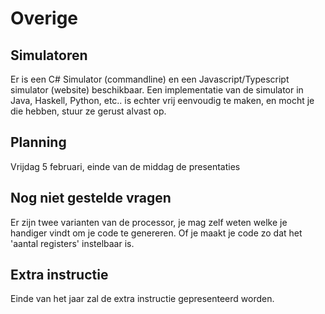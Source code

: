 Overige
========

Simulatoren
-----------
Er is een C# Simulator (commandline) en een Javascript/Typescript simulator (website) beschikbaar. 
Een implementatie van de simulator in Java, Haskell, Python, etc.. is echter vrij eenvoudig te maken, en mocht je die hebben, stuur ze gerust alvast op.


Planning
--------
Vrijdag 5 februari, einde van de middag de presentaties

Nog niet gestelde vragen
------------------------

Er zijn twee varianten van de processor, je mag zelf weten welke je handiger vindt om je code te genereren. 
Of je maakt je code zo dat het 'aantal registers' instelbaar is.


Extra instructie
----------------
Einde van het jaar zal de extra instructie gepresenteerd worden. 
